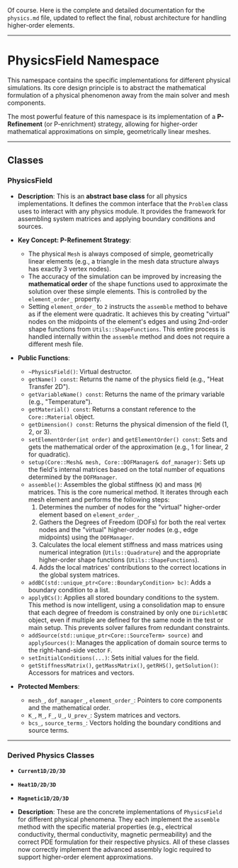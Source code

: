 Of course. Here is the complete and detailed documentation for the `physics.md` file, updated to reflect the final, robust architecture for handling higher-order elements.

***

# **PhysicsField Namespace**

This namespace contains the specific implementations for different physical simulations. Its core design principle is to abstract the mathematical formulation of a physical phenomenon away from the main solver and mesh components.

The most powerful feature of this namespace is its implementation of a **P-Refinement** (or P-enrichment) strategy, allowing for higher-order mathematical approximations on simple, geometrically linear meshes.

---
## **Classes**

### **PhysicsField**
* **Description**: This is an **abstract base class** for all physics implementations. It defines the common interface that the `Problem` class uses to interact with any physics module. It provides the framework for assembling system matrices and applying boundary conditions and sources.

* **Key Concept: P-Refinement Strategy**:
  * The physical `Mesh` is always composed of simple, geometrically linear elements (e.g., a triangle in the mesh data structure always has exactly 3 vertex nodes).
  * The accuracy of the simulation can be improved by increasing the **mathematical order** of the shape functions used to approximate the solution over these simple elements. This is controlled by the `element_order_` property.
  * Setting `element_order_` to `2` instructs the `assemble` method to behave as if the element were quadratic. It achieves this by creating "virtual" nodes on the midpoints of the element's edges and using 2nd-order shape functions from `Utils::ShapeFunctions`. This entire process is handled internally within the `assemble` method and does not require a different mesh file.



* **Public Functions**:
  * `~PhysicsField()`: Virtual destructor.
  * `getName() const`: Returns the name of the physics field (e.g., "Heat Transfer 2D").
  * `getVariableName() const`: Returns the name of the primary variable (e.g., "Temperature").
  * `getMaterial() const`: Returns a constant reference to the `Core::Material` object.
  * `getDimension() const`: Returns the physical dimension of the field (1, 2, or 3).
  * `setElementOrder(int order)` and `getElementOrder() const`: Sets and gets the mathematical order of the approximation (e.g., 1 for linear, 2 for quadratic).
  * `setup(Core::Mesh& mesh, Core::DOFManager& dof_manager)`: Sets up the field's internal matrices based on the total number of equations determined by the `DOFManager`.
  * `assemble()`: Assembles the global stiffness (`K`) and mass (`M`) matrices. This is the core numerical method. It iterates through each mesh element and performs the following steps:
    1.  Determines the number of nodes for the "virtual" higher-order element based on `element_order_`.
    2.  Gathers the Degrees of Freedom (DOFs) for both the real vertex nodes and the "virtual" higher-order nodes (e.g., edge midpoints) using the `DOFManager`.
    3.  Calculates the local element stiffness and mass matrices using numerical integration (`Utils::Quadrature`) and the appropriate higher-order shape functions (`Utils::ShapeFunctions`).
    4.  Adds the local matrices' contributions to the correct locations in the global system matrices.
  * `addBC(std::unique_ptr<Core::BoundaryCondition> bc)`: Adds a boundary condition to a list.
  * `applyBCs()`: Applies all stored boundary conditions to the system. This method is now intelligent, using a consolidation map to ensure that each degree of freedom is constrained by only one `DirichletBC` object, even if multiple are defined for the same node in the test or main setup. This prevents solver failures from redundant constraints.
  * `addSource(std::unique_ptr<Core::SourceTerm> source)` and `applySources()`: Manages the application of domain source terms to the right-hand-side vector `F`.
  * `setInitialConditions(...)`: Sets initial values for the field.
  * `getStiffnessMatrix()`, `getMassMatrix()`, `getRHS()`, `getSolution()`: Accessors for matrices and vectors.

* **Protected Members**:
  * `mesh_`, `dof_manager_`, `element_order_`: Pointers to core components and the mathematical order.
  * `K_`, `M_`, `F_`, `U_`, `U_prev_`: System matrices and vectors.
  * `bcs_`, `source_terms_`: Vectors holding the boundary conditions and source terms.

---
### **Derived Physics Classes**
* **`Current1D/2D/3D`**
* **`Heat1D/2D/3D`**
* **`Magnetic1D/2D/3D`**

* **Description**: These are the concrete implementations of `PhysicsField` for different physical phenomena. They each implement the `assemble` method with the specific material properties (e.g., electrical conductivity, thermal conductivity, magnetic permeability) and the correct PDE formulation for their respective physics. All of these classes now correctly implement the advanced assembly logic required to support higher-order element approximations.